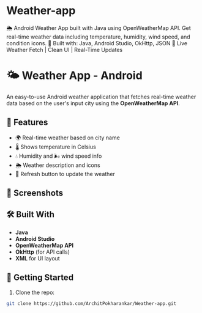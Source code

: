 # Weather-app
🌦️ Android Weather App built with Java using OpenWeatherMap API. Get real-time weather data including temperature, humidity, wind speed, and condition icons. 📱 Built with: Java, Android Studio, OkHttp, JSON 🔗 Live Weather Fetch | Clean UI | Real-Time Updates

# 🌤️ Weather App - Android

An easy-to-use Android weather application that fetches real-time weather data based on the user's input city using the **OpenWeatherMap API**.

## 📱 Features

- 🌍 Real-time weather based on city name
- 🌡️ Shows temperature in Celsius
- 💧 Humidity and 🌬️ wind speed info
- 🌦️ Weather description and icons
- 🔄 Refresh button to update the weather

## 📸 Screenshots



## 🛠️ Built With

- **Java**
- **Android Studio**
- **OpenWeatherMap API**
- **OkHttp** (for API calls)
- **XML** for UI layout

## 🚀 Getting Started

1. Clone the repo:

```bash
git clone https://github.com/ArchitPokharankar/Weather-app.git

